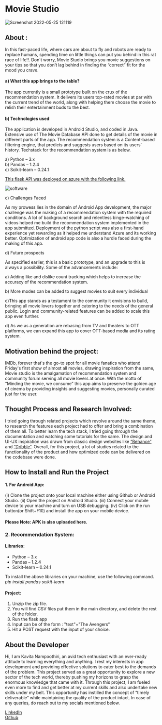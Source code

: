 # Movie Studio

![Screenshot 2022-05-25 121119](https://user-images.githubusercontent.com/78211425/170855329-4b5813ca-667e-4357-987e-bb23801400f9.jpg)


## About :

In this fast-paced life, where cars are about to fly and robots are ready to replace humans, spending time on little things can put you behind in this rat race of life!!. Don't worry, Movie Studio brings you movie suggestions on your tips so that you don’t lag behind in finding the “correct” fit for the mood you crave.
  
  #### a) What this app brings to the table?
  
The app currently is a small prototype built on the crux of the recommendation system. It delivers its users top-rated movies at par with the current trend of the world, along with helping them choose the movie to relish their entertainment buds to the best.
  
  
  #### b) Technologies used

The application is developed in  Android Studio, and coded in Java. Extensive use of The Movie Database API  done to get details of the movie in different parts of the app. The recommendation system is a Content-based filtering engine, that predicts and suggests users based on its users’ history. Techstack for the recommendation system is as below.

a) Python – 3.x <br/>
b) Pandas – 1.2.4 <br/>
c) Scikit-learn – 0.24.1 <br/>

[This flask API was deployed on azure with the following link.](https://recommenderml.azurewebsites.net/predict)
  
![software](https://user-images.githubusercontent.com/78211425/170855309-95edbcaa-58c7-470b-ae02-ac2cdf3f1ca2.jpg)

  
  c) Challenges Faced 
  
As my prowess lies in the domain of Android App development, the major challenge was the making of a recommendation system with the required conditions. A lot of background search and relentless binge-watching of videos helped me build the recommendation system implemented in the app submitted. Deployment of the python script was also a first-hand experience yet rewarding as it helped me understand Azure and its working better. Optimization of android app code is also a hurdle faced during the making of this app.
  
  
  d) Future prospects

As specified earlier, this is a basic prototype, and an upgrade to this is always a possibility. Some of the advancements include:

a) Adding like and dislike count tracking which helps to increase the accuracy of the recommendation system.

b) More modes can be added to suggest movies to suit every individual

c)This app stands as a testament to the community it envisions to build, bringing all movie lovers together and catering to the needs of the general public. Login and community-related features can be added to scale this app even further.

d) As we as a generation are rebasing from TV and theaters to OTT platforms, we can expand this app to cover OTT-based media and its rating system.


## Motivation behind the project:

IMDb, forever that's the go-to spot for all movie fanatics who attend Friday's first show of almost all movies, drawing inspiration from the same, Movie studio is the amalgamation of recommendation system and community forum serving all movie lovers at once. With the motto of “Minding the movie, we consume” this app aims to preserve the golden age of cinema by providing insights and suggesting movies, personally curated just for the user.


## Thought Process and Research Involved:

I tried going through related projects which revolve around the same theme, to research the features each project had to offer and bring a combination of them all. To better learn the tech stack, I tried going through the documentation and watching some tutorials for the same. The design and UI-UX inspiration was drawn from classic design websites like [“Behance”](https://www.behance.net/) and [“Dribble”](https://dribbble.com/). Overall, for this project, a lot of studies related to the functionality of the product and how optimized code can be delivered on the codebase were done.


## How to Install and Run the Project

#### 1. For Android App:

(i)   Clone the project onto your local machine either using Github or Android Studio.
(ii)  Open the project on Android Studio.
(iii) Connect your mobile device to your machine and turn on USB debugging.
(iv)  Click on the run button(or Shift+F10) and install the app on your mobile device.

####  Please Note: APK is also uploaded here.


### 2. Recommendation System:

#### Libraries:
* Python – 3.x
* Pandas – 1.2.4
* Scikit-learn – 0.24.1

To install the above libraries on your machine, use the following command.
*pip install pandas scikit-learn*


#### Project:

1. Unzip the zip file.
2. You will find CSV files put them in the main directory, and delete the rest of the folder.
3. Run the flask app
4. Input can be of the form : "text"="The Avengers"
5. Hit a POST request with the input of your choice.

## About the Developer

 Hi, I am Kavita Nampoothiri, an avid tech enthusiast with an ever-ready attitude to learning everything and anything. I rest my interests in app development and providing effective solutions to cater best to the demands of the problem. This project served as a great opportunity to explore a new sector of the tech world, thereby pushing my horizons to grasp the enormous knowledge that came with it. Through this project, I am fueled even more to find and get better at my current skills and also undertake new skills under my belt.  This opportunity has instilled the concept of “timely deliverable” while maintaining the quality of the product intact. In case of any queries, do reach out to my socials mentioned below.
 
[LinkedIn](https://www.linkedin.com/in/kavita-nampoothiri-215441205/) <br/>
[Github](https://github.com/Kavita1013)
